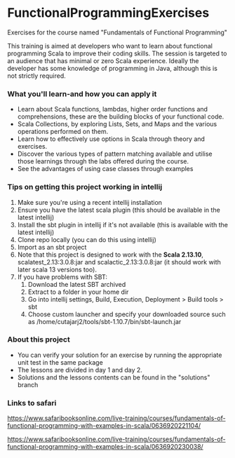 # FunctionalProgrammingExercises
Exercises for the course named "Fundamentals of Functional Programming"

This training is aimed at developers who want to learn about functional programming Scala to improve their coding skills. The session is targeted to an audience that has minimal or zero Scala experience. Ideally the developer has some knowledge of programming in Java, although this is not strictly required.

### What you'll learn-and how you can apply it

* Learn about Scala functions, lambdas, higher order functions and comprehensions, these are the building blocks of your functional code.
* Scala Collections, by exploring Lists, Sets, and Maps and the various operations performed on them.
* Learn how to effectively use options in Scala through theory and exercises.
* Discover the various types of pattern matching available and utilise those learnings through the labs offered during the course.
* See the advantages of using case classes through examples

### Tips on getting this project working in intellij

1. Make sure you're using a recent intellij installation
2. Ensure you have the latest scala plugin (this should be available in the latest intellij)
3. Install the sbt plugin in intellij if it's not available (this is available with the latest intellij)
4. Clone repo locally (you can do this using intellij)
5. Import as an sbt project
6. Note that this project is designed to work with the **Scala 2.13.10**, scalatest_2.13:3.0.8:jar and scalactic_2.13:3.0.8:jar (it should work with later scala 13 versions too).
7. If you have problems with SBT: 
   1. Download the latest SBT archived
   2. Extract to a folder in your home dir
   3. Go into intellij settings, Build, Execution, Deployment > Build tools > sbt 
   4. Choose custom launcher and specify your downloaded source such as /home/cutajarj2/tools/sbt-1.10.7/bin/sbt-launch.jar

### About this project
* You can verify your solution for an exercise by running the appropriate unit test in the same package
* The lessons are divided in day 1 and day 2.
* Solutions and the lessons contents can be found in the "solutions" branch 

### Links to safari
https://www.safaribooksonline.com/live-training/courses/fundamentals-of-functional-programming-with-examples-in-scala/0636920221104/

https://www.safaribooksonline.com/live-training/courses/fundamentals-of-functional-programming-with-examples-in-scala/0636920230038/

